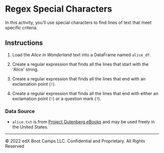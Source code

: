# Regex Special Characters

In this activity, you’ll use special characters to find lines of text that meet specific criteria.

## Instructions

1. Load the *Alice in Wonderland* text into a DataFrame named `alice_df`.

2. Create a regular expression that finds all the lines that start with the 'Alice' string.

3. Create a regular expression that finds all the lines that end with an exclamation point (`!`).

4. Create a regular expression that finds all the lines that end with either an exclamation point (`!`) or a question mark (`?`).

### Data Source

* `alice.txt` is from [Project Gutenberg eBooks](https://www.gutenberg.org/) and may be used freely in the United States.

---

© 2022 edX Boot Camps LLC. Confidential and Proprietary. All Rights Reserved
